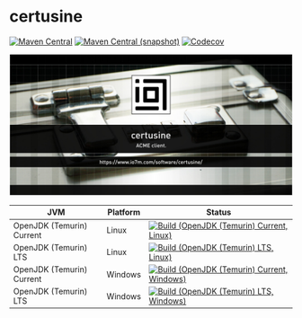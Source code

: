 certusine
===

[![Maven Central](https://img.shields.io/maven-central/v/com.io7m.certusine/com.io7m.certusine.svg?style=flat-square)](http://search.maven.org/#search%7Cga%7C1%7Cg%3A%22com.io7m.certusine%22)
[![Maven Central (snapshot)](https://img.shields.io/nexus/s/com.io7m.certusine/com.io7m.certusine?server=https%3A%2F%2Fs01.oss.sonatype.org&style=flat-square)](https://s01.oss.sonatype.org/content/repositories/snapshots/com/io7m/certusine/)
[![Codecov](https://img.shields.io/codecov/c/github/io7m-com/certusine.svg?style=flat-square)](https://codecov.io/gh/io7m-com/certusine)

![com.io7m.certusine](./src/site/resources/certusine.jpg?raw=true)

| JVM | Platform | Status |
|-----|----------|--------|
| OpenJDK (Temurin) Current | Linux | [![Build (OpenJDK (Temurin) Current, Linux)](https://img.shields.io/github/actions/workflow/status/io7m-com/certusine/main.linux.temurin.current.yml)](https://www.github.com/io7m-com/certusine/actions?query=workflow%3Amain.linux.temurin.current)|
| OpenJDK (Temurin) LTS | Linux | [![Build (OpenJDK (Temurin) LTS, Linux)](https://img.shields.io/github/actions/workflow/status/io7m-com/certusine/main.linux.temurin.lts.yml)](https://www.github.com/io7m-com/certusine/actions?query=workflow%3Amain.linux.temurin.lts)|
| OpenJDK (Temurin) Current | Windows | [![Build (OpenJDK (Temurin) Current, Windows)](https://img.shields.io/github/actions/workflow/status/io7m-com/certusine/main.windows.temurin.current.yml)](https://www.github.com/io7m-com/certusine/actions?query=workflow%3Amain.windows.temurin.current)|
| OpenJDK (Temurin) LTS | Windows | [![Build (OpenJDK (Temurin) LTS, Windows)](https://img.shields.io/github/actions/workflow/status/io7m-com/certusine/main.windows.temurin.lts.yml)](https://www.github.com/io7m-com/certusine/actions?query=workflow%3Amain.windows.temurin.lts)|
